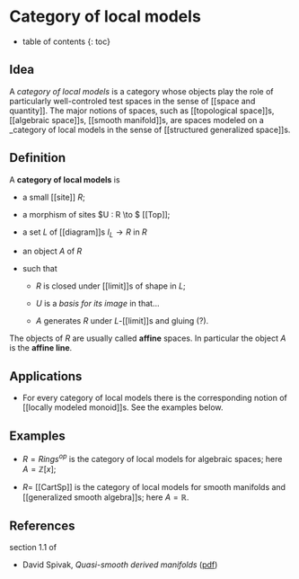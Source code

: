 # Category of local models
* table of contents
{: toc}

## Idea

A _category of local models_ is a category whose objects play the role of particularly well-controled test spaces in the sense of [[space and quantity]]. The major notions of spaces, such as [[topological space]]s, [[algebraic space]]s, [[smooth manifold]]s, are spaces modeled on a _category of local models in the sense of [[structured generalized space]]s.


## Definition

A **category of local models** is

* a small [[site]] $R$;

* a morphism of sites $U : R \to $ [[Top]];

* a set $L$ of [[diagram]]s $I_L \to R$ in $R$

* an object $A$ of $R$

* such that

  * $R$ is closed under [[limit]]s of shape in $L$;

  * $U$ is a _basis for its image_ in that...

  * $A$ generates $R$ under $L$-[[limit]]s and gluing (?).

The objects of $R$ are usually called **affine** spaces.
In particular the object $A$ is the **affine line**.


## Applications

* For every category of local models there is the corresponding notion of [[locally modeled monoid]]s. See the examples below.


## Examples

* $R = Rings^{op}$ is the category of local models for algebraic spaces; here $A = \mathbb{Z}[x]$;

* $R =$ [[CartSp]] is the category of local models for smooth manifolds and [[generalized smooth algebra]]s; here $A = \mathbb{R}$.


## References

section 1.1 of

* David Spivak, _Quasi-smooth derived manifolds_ ([pdf](http://math.berkeley.edu/~dspivak/thesis2.pdf))
